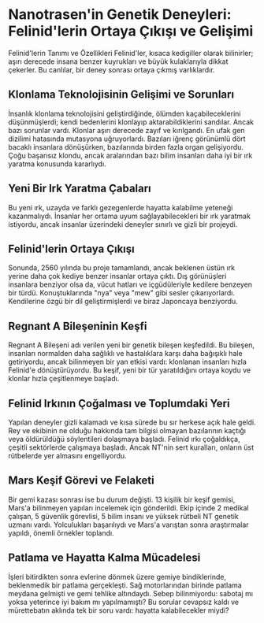 # Nanotrasen'in Genetik Deneyleri: Felinid'lerin Ortaya Çıkışı ve Gelişimi
Felinid'lerin Tanımı ve Özellikleri
Felinid'ler, kısaca kedigiller olarak bilinirler; aşırı derecede insana benzer kuyrukları ve büyük kulaklarıyla dikkat çekerler. Bu canlılar, bir deney sonrası ortaya çıkmış varlıklardır.

## Klonlama Teknolojisinin Gelişimi ve Sorunları
İnsanlık klonlama teknolojisini geliştirdiğinde, ölümden kaçabileceklerini düşünmüşlerdi; kendi bedenlerini klonlayıp aktarabildiklerini sandılar. Ancak bazı sorunlar vardı. Klonlar aşırı derecede zayıf ve kırılgandı. En ufak gen dizilimi hatasında mutasyona uğruyorlardı. Bazıları iğrenç görünümlü dört bacaklı insanlara dönüşürken, bazılarında birden fazla organ gelişiyordu. Çoğu başarısız klondu, ancak aralarından bazı bilim insanları daha iyi bir ırk yaratma konusunda kararlıydı.

## Yeni Bir Irk Yaratma Çabaları
Bu yeni ırk, uzayda ve farklı gezegenlerde hayatta kalabilme yeteneği kazanmalıydı. İnsanlar her ortama uyum sağlayabilecekleri bir ırk yaratmak istiyordu, ancak insanlar üzerindeki deneyler sınırlı ve gizli bir projeydi.

## Felinid'lerin Ortaya Çıkışı
Sonunda, 2560 yılında bu proje tamamlandı, ancak beklenen üstün ırk yerine daha çok kediye benzer insanlar ortaya çıktı. Dış görünüşleri insanlara benziyor olsa da, vücut hatları ve içgüdüleriyle kedilere benzeyen bir türdü. Konuştuklarında "nya" veya "mew" gibi sesler çıkarıyorlardı. Kendilerine özgü bir dil geliştirmişlerdi ve biraz Japoncaya benziyordu.

## Regnant A Bileşeninin Keşfi
Regnant A Bileşeni adı verilen yeni bir genetik bileşen keşfedildi. Bu bileşen, insanları normalden daha sağlıklı ve hastalıklara karşı daha bağışıklı hale getiriyordu, ancak bilinmeyen bir yan etkisi vardı: klonlanan insanları hızla Felinid'e dönüştürüyordu. Bu keşif, yeni bir tür yaratıldığını ortaya koydu ve klonlar hızla çeşitlenmeye başladı.

## Felinid Irkının Çoğalması ve Toplumdaki Yeri
Yapılan deneyler gizli kalamadı ve kısa sürede bu sır herkese açık hale geldi. Rey ve ekibinin ne olduğu hakkında tam bilgisi olmayan bazılarının kaçtığı veya öldürüldüğü söylentileri dolaşmaya başladı. Felinid ırkı çoğaldıkça, çeşitli sektörlerde çalışmaya başladı. Ancak NT'nin sert kuralları, onların üst rütbelerde yer almasını engelliyordu.

## Mars Keşif Görevi ve Felaketi
Bir gemi kazası sonrası ise bu durum değişti. 13 kişilik bir keşif gemisi, Mars'a bilinmeyen yapıları incelemek için gönderildi. Ekip içinde 2 medikal çalışan, 5 güvenlik görevlisi, 5 bilim insanı ve yüksek rütbeli NT genetik uzmanı vardı. Yolculukları başarılıydı ve Mars'a varıştan sonra araştırmalar yapıldı, önemli örnekler toplandı.

## Patlama ve Hayatta Kalma Mücadelesi
İşleri bitirdikten sonra evlerine dönmek üzere gemiye bindiklerinde, beklenmedik bir patlama gerçekleşti. Sağ motorlarından birinde patlama meydana gelmişti ve gemi tehlike altındaydı. Sebep bilinmiyordu: sabotaj mı yoksa yeterince iyi bakım mı yapılmamıştı? Bu sorular cevapsız kaldı ve mürettebatın aklında tek bir soru vardı: hayatta kalabilecekler miydi?
